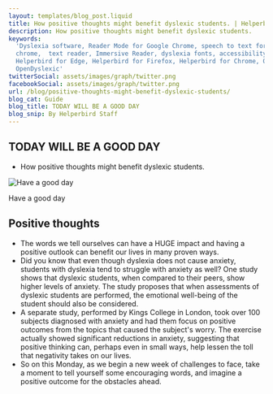 ```yaml
---
layout: templates/blog_post.liquid
title: How positive thoughts might benefit dyslexic students. | Helperbird
description: How positive thoughts might benefit dyslexic students.
keywords:
  'Dyslexia software, Reader Mode for Google Chrome, speech to text for chrome, Text to speech for
  chrome,  text reader, Immersive Reader, dyslexia fonts, accessibility software, dyslexia software,
  Helperbird for Edge, Helperbird for Firefox, Helperbird for Chrome, Opendyslexic for Chrome,
  OpenDyslexic'
twitterSocial: assets/images/graph/twitter.png
facebookSocial: assets/images/graph/twitter.png
url: /blog/positive-thoughts-might-benefit-dyslexic-students/
blog_cat: Guide
blog_title: TODAY WILL BE A GOOD DAY
blog_snip: By Helperbird Staff
---
```


## TODAY WILL BE A GOOD DAY

- How positive thoughts might benefit dyslexic students.

![Have a good day](/assets/images/blog/positive/GOODDAY-01.png)

Have a good day

## Positive thoughts

- The words we tell ourselves can have a HUGE impact and having a positive outlook can benefit our
  lives in many proven ways.
- Did you know that even though dyslexia does not cause anxiety, students with dyslexia tend to
  struggle with anxiety as well? One study shows that dyslexic students, when compared to their
  peers, show higher levels of anxiety. The study proposes that when assessments of dyslexic
  students are performed, the emotional well-being of the student should also be considered.
- A separate study, performed by Kings College in London, took over 100 subjects diagnosed with
  anxiety and had them focus on positive outcomes from the topics that caused the subject's worry.
  The exercise actually showed significant reductions in anxiety, suggesting that positive thinking
  can, perhaps even in small ways, help lessen the toll that negativity takes on our lives.
- So on this Monday, as we begin a new week of challenges to face, take a moment to tell yourself
  some encouraging words, and imagine a positive outcome for the obstacles ahead.
